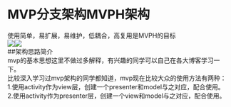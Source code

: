 MVP分支架构MVPH架构
===
使用简单，易扩展，易维护，低耦合，高复用是MVPH的目标<br>
![](https://img.shields.io/badge/JitPack-0.0.1-green.svg)![](https://img.shields.io/badge/作者-xujl-ff69b4.svg)<br>
##架构思路简介<br>
mvp的基本思想这里不做过多解释，有兴趣的同学可以自己在各大博客学习一下。<br>
比较深入学习过mvp架构的同学都知道，mvp现在比较大众的使用方法有两种：<br>
    1.使用activity作为view层，创建一个presenter和model与之对应，配合使用。<br>
    2.使用activity作为presenter层，创建一个view和model与之对应，配合使用。
